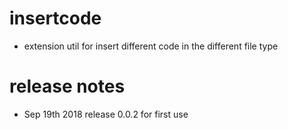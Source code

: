 # insertcode  
* extension util for insert different code in the different file type

# release notes
* Sep 19th 2018 release 0.0.2 for first use